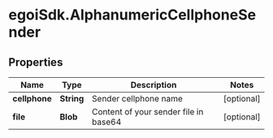 # egoiSdk.AlphanumericCellphoneSender

## Properties
Name | Type | Description | Notes
------------ | ------------- | ------------- | -------------
**cellphone** | **String** | Sender cellphone name | [optional] 
**file** | **Blob** | Content of your sender file in base64 | [optional] 


